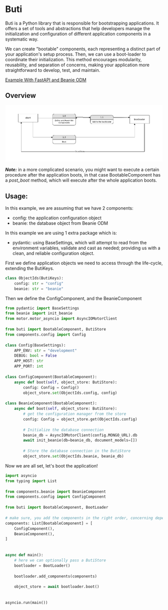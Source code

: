 
# Buti



Buti is a Python library that is responsible for bootstrapping applications. It offers a set of tools and abstractions that help developers manage the initialization and configuration of different application components in a systematic way.

We can create "bootable" components, each representing a distinct part of your application's setup process. Then, we can
use a boot-loader to coordinate their initialization. This method encourages modularity, reusability, and separation of concerns, making your application more straightforward to develop, test, and maintain. 


[Example With FastAPI and Beanie ODM](./examples/fastapi_beanie/)

## Overview


![Buti Overview](./docs/images/buti-overview.png)


***Note:*** in a more complicated scenario, you might want to execute a certain procedure after the application boots, in that case BootableComponent has a *post_boot* method, which will execute after the whole application boots.

## Usage:

In this example, we are assuming that we have 2 components:
- config: the application configuration object
- beanie: the database object from Beanie ODM

In this example we are using 1 extra package which is:
- pydantic: using BaseSettings, which will attempt to read from the environment variables, validate and cast as needed; providing us with a clean, and reliable configuration object.

First we define application objects we need to access through the life-cycle, extending the ButiKeys.
```python
class ObjectIds(ButiKeys):
    config: str = "config"
    beanie: str = "beanie"
```

Then we define the ConfigComponent, and the BeanieComponent
```python
from pydantic import BaseSettings
from beanie import init_beanie
from motor.motor_asyncio import AsyncIOMotorClient

from buti import BootableComponent, ButiStore
from components.config import Config

class Config(BaseSettings):
    APP_ENV: str = "development"
    DEBUG: bool = False
    APP_HOST: str
    APP_PORT: int

class ConfigComponent(BootableComponent):
    async def boot(self, object_store: ButiStore):
        config: Config = Config()
        object_store.set(ObjectIds.config, config)

class BeanieComponent(BootableComponent):
    async def boot(self, object_store: ButiStore):
        # get the configuration manager from the store
        config: Config = object_store.get(ObjectIds.config)

        # Initialize the database connection
        beanie_db = AsyncIOMotorClient(config.MONGO_URL).db
        await init_beanie(db=beanie_db, document_models=[])

        # Store the database connection in the ButiStore
        object_store.set(ObjectIds.beanie, beanie_db)
```

Now we are all set, let's boot the application!

```python
import asyncio
from typing import List

from components.beanie import BeanieComponent
from components.config import ConfigComponent

from buti import BootableComponent, BootLoader

# make sure, you add the components in the right order, concerning dependencies
components: List[BootableComponent] = [
    ConfigComponent(),
    BeanieComponent(),
]


async def main():
    # here we can optionally pass a ButiStore
    bootloader = BootLoader()

    bootloader.add_components(components)

    object_store = await bootloader.boot()


asyncio.run(main())
```
